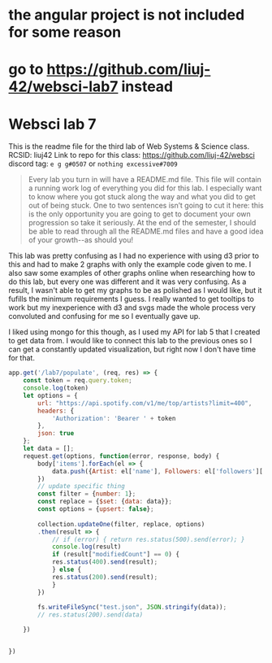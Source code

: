 # the angular project is not included for some reason
# go to https://github.com/liuj-42/websci-lab7 instead


# Websci lab 7

This is the readme file for the third lab of Web Systems & Science class.
RCSID: liuj42
Link to repo for this class: https://github.com/liuj-42/websci
discord tag: `e g g#0507` or `nothing excessive#7009`

> Every lab you turn in will have a README.md file. This file will contain a running work log of everything you did for this lab. I especially want to know where you got stuck along the way and what you did to get out of being stuck. One to two sentences isn’t going to cut it here: this is the only opportunity you are going to get to document your own progression so take it seriously. At the end of the semester, I should be able to read through all the README.md files and have a good idea of your growth--as should you!

This lab was pretty confusing as I had no experience with using d3 prior to this and had to make 2 graphs with only the example code given to me. I also saw some examples of other graphs online when researching how to do this lab, but every one was different and it was very confusing. As a result, I wasn't able to get my graphs to be as polished as I would like, but it fufills the minimum requirements I guess. I really wanted to get tooltips to work but my inexperience with d3 and svgs made the whole process very convoluted and confusing for me so I eventually gave up.

I liked using mongo for this though, as I used my API for lab 5 that I created to get data from. I would like to connect this lab to the previous ones so I can get a constantly updated visualization, but right now I don't have time for that.

```js
app.get('/lab7/populate', (req, res) => {
    const token = req.query.token;
    console.log(token)
    let options = {
        url: "https://api.spotify.com/v1/me/top/artists?limit=400",
        headers: {
            'Authorization': 'Bearer ' + token
        },
        json: true
    };
    let data = [];
    request.get(options, function(error, response, body) {
        body['items'].forEach(el => {
            data.push({Artist: el['name'], Followers: el['followers']['total'], Popularity: el['popularity']});
        })
        // update specific thing
        const filter = {number: 1};
        const replace = {$set: {data: data}};
        const options = {upsert: false};
    
        collection.updateOne(filter, replace, options)
        .then(result => {
            // if (error) { return res.status(500).send(error); }
            console.log(result)
            if (result["modifiedCount"] == 0) {
            res.status(400).send(result);
            } else {
            res.status(200).send(result);
            }
        })
        
        fs.writeFileSync("test.json", JSON.stringify(data));
        // res.status(200).send(data)

    })


})
```
